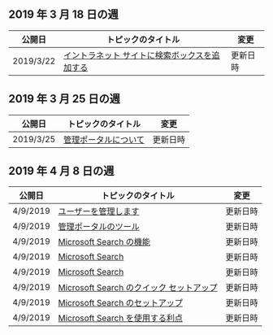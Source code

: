 <!-- This file is generated automatically each week. Changes made to this file will be overwritten.-->




## <a name="week-of-march-18-2019"></a>2019 年 3 月 18 日の週


| 公開日 |トピックのタイトル | 変更 |
|------|------------|--------|
| 2019/3/22 | [イントラネット サイトに検索ボックスを追加する](/MicrosoftSearch/add-a-search-box-to-your-intranet-site) | 更新日時 |


## <a name="week-of-march-25-2019"></a>2019 年 3 月 25 日の週


| 公開日 |トピックのタイトル | 変更 |
|------|------------|--------|
| 2019/3/25 | [管理ポータルについて](/MicrosoftSearch/about-the-admin-portal) | 更新日時 |


## <a name="week-of-april-08-2019"></a>2019 年 4 月 8 日の週


| 公開日 |トピックのタイトル | 変更 |
|------|------------|--------|
| 4/9/2019 | [ユーザーを管理します](/MicrosoftSearch/add-users) | 更新日時 |
| 4/9/2019 | [管理ポータルのツール](/MicrosoftSearch/admin-portal-tools) | 更新日時 |
| 4/9/2019 | [Microsoft Search の機能](/MicrosoftSearch/features) | 更新日時 |
| 4/9/2019 | [Microsoft Search](/MicrosoftSearch/index) | 更新日時 |
| 4/9/2019 | [Microsoft Search](/MicrosoftSearch/microsoft-search) | 更新日時 |
| 4/9/2019 | [Microsoft Search のクイック セットアップ](/MicrosoftSearch/quick-set-up) | 更新日時 |
| 4/9/2019 | [Microsoft Search のセットアップ](/MicrosoftSearch/set-up-microsoft-search) | 更新日時 |
| 4/9/2019 | [Microsoft Search を使用する利点](/MicrosoftSearch/why-microsoft-search) | 更新日時 |
